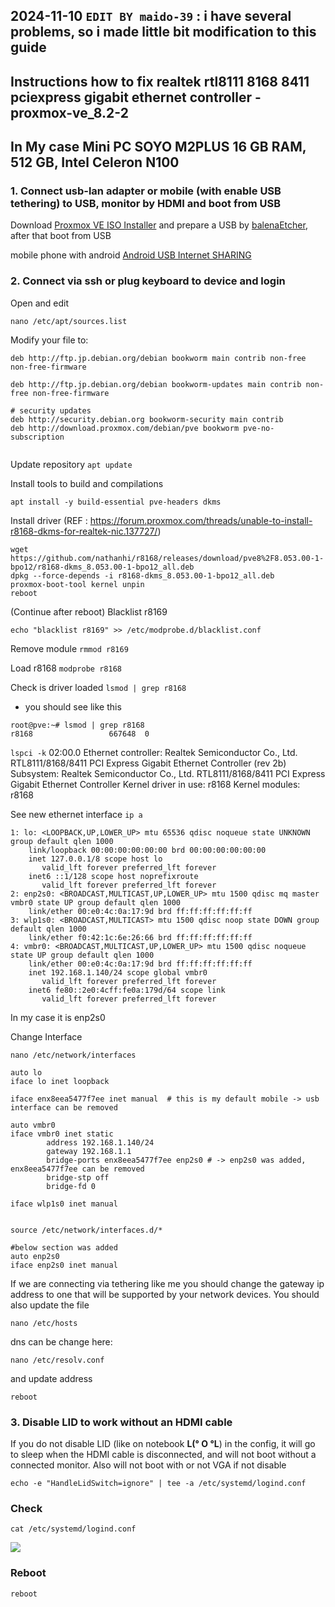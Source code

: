 ## 2024-11-10 `EDIT BY maido-39` : i have several problems, so i made little bit modification to this guide

## Instructions how to fix realtek rtl8111 8168 8411 pciexpress gigabit ethernet controller - proxmox-ve_8.2-2
## In My case Mini PC SOYO M2PLUS 16 GB RAM, 512 GB, Intel Celeron N100

### 1. Connect usb-lan adapter or mobile (with enable USB tethering) to USB, monitor by HDMI and boot from USB
Download [Proxmox VE ISO Installer](https://www.proxmox.com/en/downloads/proxmox-virtual-environment/iso "Proxmox VE ISO Installer") and prepare a USB  by [balenaEtcher](https://etcher.balena.io/#download-etcher "balenaEtcher"), after that boot from USB

mobile phone with android [Android USB Internet SHARING](https://support.google.com/android/answer/9059108?hl=en#zippy=%2Ctether-by-usb-cable)

### 2. Connect via ssh or plug keyboard to device and login

Open and edit
```
nano /etc/apt/sources.list
```

Modify your file to:
```
deb http://ftp.jp.debian.org/debian bookworm main contrib non-free non-free-firmware

deb http://ftp.jp.debian.org/debian bookworm-updates main contrib non-free non-free-firmware

# security updates
deb http://security.debian.org bookworm-security main contrib
deb http://download.proxmox.com/debian/pve bookworm pve-no-subscription


```
Update repository
```apt update```

Install tools to build and compilations

```apt install -y build-essential pve-headers dkms```

Install driver (REF : https://forum.proxmox.com/threads/unable-to-install-r8168-dkms-for-realtek-nic.137727/)

```
wget https://github.com/nathanhi/r8168/releases/download/pve8%2F8.053.00-1-bpo12/r8168-dkms_8.053.00-1-bpo12_all.deb
dpkg --force-depends -i r8168-dkms_8.053.00-1-bpo12_all.deb
proxmox-boot-tool kernel unpin
reboot
```

(Continue after reboot)
Blacklist r8169 

```echo "blacklist r8169" >> /etc/modprobe.d/blacklist.conf```

Remove module
```rmmod r8169```

Load r8168
```modprobe r8168```

Check is driver loaded
```lsmod | grep r8168```

- you should see like this
```
root@pve:~# lsmod | grep r8168
r8168                 667648  0
```

```lspci -k```
02:00.0 Ethernet controller: Realtek Semiconductor Co., Ltd. RTL8111/8168/8411 PCI Express Gigabit Ethernet Controller (rev 2b)
	Subsystem: Realtek Semiconductor Co., Ltd. RTL8111/8168/8411 PCI Express Gigabit Ethernet Controller
	Kernel driver in use: r8168
	Kernel modules: r8168

See new ethernet interface
```ip a```

```root@proxmox:~# ip a
1: lo: <LOOPBACK,UP,LOWER_UP> mtu 65536 qdisc noqueue state UNKNOWN group default qlen 1000
    link/loopback 00:00:00:00:00:00 brd 00:00:00:00:00:00
    inet 127.0.0.1/8 scope host lo
       valid_lft forever preferred_lft forever
    inet6 ::1/128 scope host noprefixroute 
       valid_lft forever preferred_lft forever
2: enp2s0: <BROADCAST,MULTICAST,UP,LOWER_UP> mtu 1500 qdisc mq master vmbr0 state UP group default qlen 1000
    link/ether 00:e0:4c:0a:17:9d brd ff:ff:ff:ff:ff:ff
3: wlp1s0: <BROADCAST,MULTICAST> mtu 1500 qdisc noop state DOWN group default qlen 1000
    link/ether f0:42:1c:6e:26:66 brd ff:ff:ff:ff:ff:ff
4: vmbr0: <BROADCAST,MULTICAST,UP,LOWER_UP> mtu 1500 qdisc noqueue state UP group default qlen 1000
    link/ether 00:e0:4c:0a:17:9d brd ff:ff:ff:ff:ff:ff
    inet 192.168.1.140/24 scope global vmbr0
       valid_lft forever preferred_lft forever
    inet6 fe80::2e0:4cff:fe0a:179d/64 scope link 
       valid_lft forever preferred_lft forever
```

In my case it is enp2s0

Change Interface

```nano /etc/network/interfaces```

```
auto lo
iface lo inet loopback

iface enx8eea5477f7ee inet manual  # this is my default mobile -> usb interface can be removed

auto vmbr0
iface vmbr0 inet static
        address 192.168.1.140/24
        gateway 192.168.1.1
        bridge-ports enx8eea5477f7ee enp2s0 # -> enp2s0 was added, enx8eea5477f7ee can be removed
        bridge-stp off
        bridge-fd 0

iface wlp1s0 inet manual


source /etc/network/interfaces.d/*

#below section was added
auto enp2s0
iface enp2s0 inet manual
```

If we are connecting via tethering like me you should change the gateway ip address to one that will be supported by your network devices. You should also update the file

```
nano /etc/hosts
```
dns can be change here:
```
nano /etc/resolv.conf
```

and update address

```reboot```

### 3. Disable LID to work without an HDMI cable
If you do not disable LID (like on notebook **L(° O °L**) in the config, it will go to sleep when the HDMI cable is disconnected, and will not boot without a connected monitor. Also will not boot with or not VGA if not disable

	echo -e "HandleLidSwitch=ignore" | tee -a /etc/systemd/logind.conf
### Check
	cat /etc/systemd/logind.conf
![](https://raw.githubusercontent.com/dante1613/Motorcomm-YT6801/main/Screenshots/Proxmox/disabled%20lid.png)
### Reboot
	reboot



